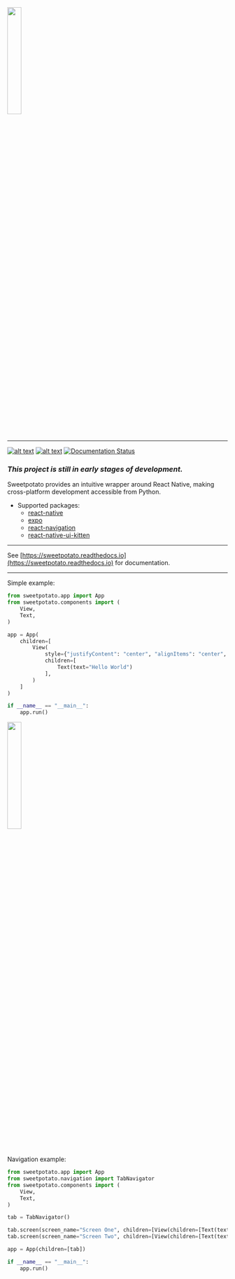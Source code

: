 <img src="https://raw.githubusercontent.com/greysonlalonde/sweetpotato/main/media/sweetpotato_github_banner.png" height=25% alt="">

-----
[![alt text](https://img.shields.io/badge/pypi-0.2.a0-blue)](https://pypi.org/project/sweetpotato) [![alt text](https://img.shields.io/badge/license-MIT-green)](https://github.com/greysonlalonde/sweetpotato/blob/main/LICENSE) [![Documentation Status](https://readthedocs.org/projects/sweetpotato/badge/?version=latest)](https://sweetpotato.readthedocs.io/en/latest/?badge=latest)

### *This project is still in early stages of development.*

Sweetpotato provides an intuitive wrapper around React Native, making cross-platform development accessible from Python.

- Supported packages:
    - [react-native](https://reactnative.dev)
    - [expo](https://expo.dev)
    - [react-navigation](https://reactnavigation.org)
    - [react-native-ui-kitten](https://akveo.github.io/react-native-ui-kitten/)

------

See [https://sweetpotato.readthedocs.io](https://sweetpotato.readthedocs.io) for documentation.

-----
Simple example:

```python
from sweetpotato.app import App
from sweetpotato.components import (
    View,
    Text,
)

app = App(
    children=[
        View(
            style={"justifyContent": "center", "alignItems": "center", "height": "100%"},
            children=[
                Text(text="Hello World")
            ],
        )
    ]
)

if __name__ == "__main__":
    app.run()                
```

<img src="https://raw.githubusercontent.com/greysonlalonde/sweetpotato/main/media/readme_example.png?token=GHSAT0AAAAAABRVMLYCCZOSMGMRDYIRP4QCYSYUQRA" width=25% height=25% alt="">

Navigation example:

```python
from sweetpotato.app import App
from sweetpotato.navigation import TabNavigator
from sweetpotato.components import (
    View,
    Text,
)

tab = TabNavigator()

tab.screen(screen_name="Screen One", children=[View(children=[Text(text="Hello")])])
tab.screen(screen_name="Screen Two", children=[View(children=[Text(text="World")])])

app = App(children=[tab])

if __name__ == "__main__":
    app.run()
```


